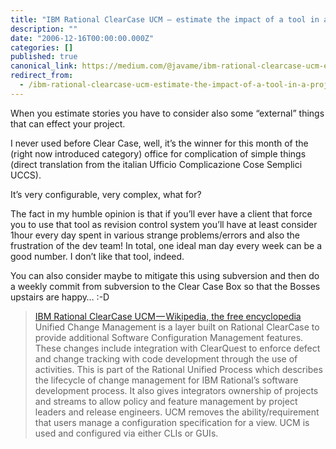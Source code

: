 ```yaml
---
title: "IBM Rational ClearCase UCM — estimate the impact of a tool in a project"
description: ""
date: "2006-12-16T00:00:00.000Z"
categories: []
published: true
canonical_link: https://medium.com/@javame/ibm-rational-clearcase-ucm-estimate-the-impact-of-a-tool-in-a-project-39d4a637eeb
redirect_from:
  - /ibm-rational-clearcase-ucm-estimate-the-impact-of-a-tool-in-a-project-39d4a637eeb
---
```


When you estimate stories you have to consider also some “external” things that can effect your project.

I never used before Clear Case, well, it’s the winner for this month of the (right now introduced category) office for complication of simple things (direct translation from the italian Ufficio Complicazione Cose Semplici UCCS).

It’s very configurable, very complex, what for?

The fact in my humble opinion is that if you’ll ever have a client that force you to use that tool as revision control system you’ll have at least consider 1hour every day spent in various strange problems/errors and also the frustration of the dev team! In total, one ideal man day every week can be a good number. I don’t like that tool, indeed.

You can also consider maybe to mitigate this using subversion and then do a weekly commit from subversion to the Clear Case Box so that the Bosses upstairs are happy… :-D

> [IBM Rational ClearCase UCM — Wikipedia, the free encyclopedia](http://en.wikipedia.org/wiki/UCM)  
> Unified Change Management is a layer built on Rational ClearCase to provide additional Software Configuration Management features. These changes include integration with ClearQuest to enforce defect and change tracking with code development through the use of activities. This is part of the Rational Unified Process which describes the lifecycle of change management for IBM Rational’s software development process. It also gives integrators ownership of projects and streams to allow policy and feature management by project leaders and release engineers. UCM removes the ability/requirement that users manage a configuration specification for a view. UCM is used and configured via either CLIs or GUIs.

